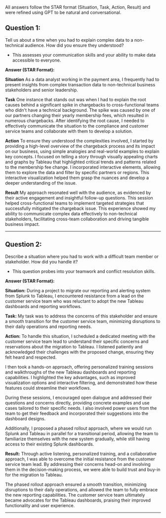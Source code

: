 All answers follow the STAR format (Situation, Task, Action, Result) and were refined using GPT to be natural and conversational.

## Question 1:  
Tell us about a time when you had to explain complex data to a non-technical audience. How did you ensure they understood?
- This assesses your communication skills and your ability to make data accessible to everyone.

**Answer (STAR Format):**

**Situation**
As a data analyst working in the payment area, I frequently had to present insights from complex transaction data to non-technical business stakeholders and senior leadership.

**Task**
One instance that stands out was when I had to explain the root causes behind a significant spike in chargebacks to cross-functional teams who didn't have a technical background. The spike was caused by one of our partners changing their yearly membership fees, which resulted in numerous chargebacks. After identifying the root cause, I needed to effectively communicate the situation to the compliance and customer service teams and collaborate with them to develop a solution.

**Action**
To ensure they understood the complexities involved, I started by providing a high-level overview of the chargeback process and its impact on our business, using simple analogies and real-world examples to explain key concepts. I focused on telling a story through visually appealing charts and graphs by Tableau that highlighted critical trends and patterns related to the membership fee change. I incorporated interactive elements, allowing them to explore the data and filter by specific partners or regions. This interactive visualization helped them grasp the nuances and develop a deeper understanding of the issue.

**Result** 
My approach resonated well with the audience, as evidenced by their active engagement and insightful follow-up questions. This session helped cross-functional teams to implement targeted strategies that successfully mitigated the chargeback issue. This experience showed my ability to communicate complex data effectively to non-technical stakeholders, facilitating cross-team collaboration and driving tangible business impact.

---

## Question 2: 
Describe a situation where you had to work with a difficult team member or stakeholder. How did you handle it?
- This question probes into your teamwork and conflict resolution skills.

**Answer (STAR Format):**

**Situation:** 
During a project to migrate our reporting and alerting system from Splunk to Tableau, I encountered resistance from a lead on the customer service team who was reluctant to adopt the new Tableau dashboards and reporting workflows.

**Task:** 
My task was to address the concerns of this stakeholder and ensure a smooth transition for the customer service team, minimizing disruptions to their daily operations and reporting needs.
 
**Action:** 
To handle this situation, I scheduled a dedicated meeting with the customer service team lead to understand their specific concerns and reservations about the migration to Tableau. I listened patiently and acknowledged their challenges with the proposed change, ensuring they felt heard and respected.

I then took a hands-on approach, offering personalized training sessions and walkthroughs of the new Tableau dashboards and reporting capabilities. I highlighted the key advantages, such as improved visualization options and interactive filtering, and demonstrated how these features could streamline their workflows.

During these sessions, I encouraged open dialogue and addressed their questions and concerns directly, providing concrete examples and use cases tailored to their specific needs. I also involved power users from the team to get their feedback and incorporated their suggestions into the dashboard designs.

Additionally, I proposed a phased rollout approach, where we would run Splunk and Tableau in parallel for a transitional period, allowing the team to familiarize themselves with the new system gradually, while still having access to their existing Splunk dashboards.

**Result:** Through active listening, personalized training, and a collaborative approach, I was able to overcome the initial resistance from the customer service team lead. By addressing their concerns head-on and involving them in the decision-making process, we were able to build trust and buy-in for the migration to Tableau.

The phased rollout approach ensured a smooth transition, minimizing disruptions to their daily operations, and allowed the team to fully embrace the new reporting capabilities. The customer service team ultimately became advocates for the Tableau dashboards, praising their improved functionality and user experience.

---
